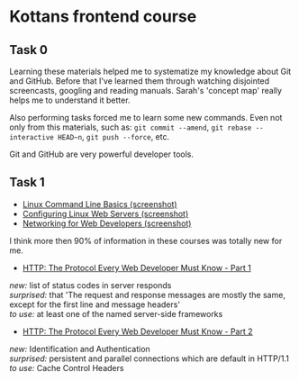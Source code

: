 # Kottans frontend course

 ## **Task 0**

Learning these materials helped me to systematize my knowledge about Git and GitHub.
Before that I've learned them through watching disjointed screencasts, googling and reading manuals.
Sarah's 'concept map' really helps me to understand it better.

Also performing tasks forced me to learn some new commands. Even not only from this materials,
such as: `git commit --amend`, `git rebase --interactive HEAD~n`, `git push --force`, etc.

Git and GitHub are very powerful developer tools.

 ## **Task 1**

- [Linux Command Line Basics (screenshot)](/task_1/Linux_Command_Line_Basics.png)
- [Configuring Linux Web Servers (screenshot)](/task_1/Configuring_Linux_Web_Servers.png)
- [Networking for Web Developers (screenshot)](/task_1/Networking_for_Web_Developers.png)

I think more then 90% of information in these courses was totally new for me.

- [HTTP: The Protocol Every Web Developer Must Know - Part 1](https://code.tutsplus.com/tutorials/http-the-protocol-every-web-developer-must-know-part-1--net-31177)

_new:_ list of status codes in server responds  
_surprised:_ that 'The request and response messages are mostly the same, except for the first line and message headers'  
_to use:_ at least one of the named server-side frameworks  

- [HTTP: The Protocol Every Web Developer Must Know - Part 2](https://code.tutsplus.com/tutorials/http-the-protocol-every-web-developer-must-know-part-2--net-31155)

_new:_ Identification and Authentication  
_surprised:_ persistent and parallel connections which are default in HTTP/1.1  
_to use:_ Cache Control Headers 

